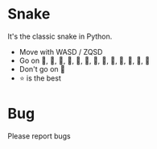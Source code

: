 # Snake
It's the classic snake in Python.

- Move with WASD / ZQSD
- Go on 🍒, 🍎, 🥝, 🍇, 🍉, 🍊, 🍋, 🍌, 🍍, 🥭, 🍐, 🍑, 🍓
- Don't go on 🔪
- ⭐ is the best

# Bug
Please report bugs

